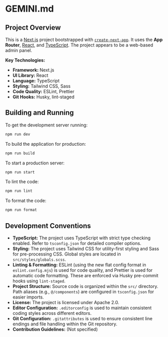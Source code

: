 # GEMINI.md

## Project Overview

This is a [Next.js](https://nextjs.org/) project bootstrapped with [`create-next-app`](https://github.com/vercel/next.js/tree/canary/packages/create-next-app). It uses the **App Router**, [React](https://reactjs.org/), and [TypeScript](https://www.typescriptlang.org/). The project appears to be a web-based admin panel.

**Key Technologies:**

- **Framework:** Next.js
- **UI Library:** React
- **Language:** TypeScript
- **Styling:** Tailwind CSS, Sass
- **Code Quality:** ESLint, Prettier
- **Git Hooks:** Husky, lint-staged

## Building and Running

To get the development server running:

```bash
npm run dev
```

To build the application for production:

```bash
npm run build
```

To start a production server:

```bash
npm run start
```

To lint the code:

```bash
npm run lint
```

To format the code:

```bash
npm run format
```

## Development Conventions

- **TypeScript:** The project uses TypeScript with strict type checking enabled. Refer to `tsconfig.json` for detailed compiler options.
- **Styling:** The project uses Tailwind CSS for utility-first styling and Sass for pre-processing CSS. Global styles are located in `src/styles/globals.scss`.
- **Linting & Formatting:** ESLint (using the new flat config format in `eslint.config.mjs`) is used for code quality, and Prettier is used for automatic code formatting. These are enforced via Husky pre-commit hooks using `lint-staged`.
- **Project Structure:** Source code is organized within the `src/` directory. Path aliases (e.g., `@/components`) are configured in `tsconfig.json` for easier imports.
- **License:** The project is licensed under Apache 2.0.
- **Editor Configuration:** `.editorconfig` is used to maintain consistent coding styles across different editors.
- **Git Configuration:** `.gitattributes` is used to ensure consistent line endings and file handling within the Git repository.
- **Contribution Guidelines:** (Not specified)
